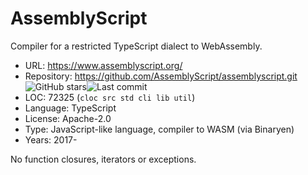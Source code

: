 # AssemblyScript

Compiler for a restricted TypeScript dialect to WebAssembly.

* URL:        https://www.assemblyscript.org/
* Repository: https://github.com/AssemblyScript/assemblyscript.git <img src="https://img.shields.io/github/stars/AssemblyScript/assemblyscript?label=&style=flat-square" alt="GitHub stars" title="GitHub stars"><img src="https://img.shields.io/github/last-commit/AssemblyScript/assemblyscript?label=&style=flat-square" alt="Last commit" title="Last commit">
* LOC:        72325 (`cloc src std cli lib util`)
* Language:   TypeScript
* License:    Apache-2.0
* Type:       JavaScript-like language, compiler to WASM (via Binaryen)
* Years:      2017-

No function closures, iterators or exceptions.
